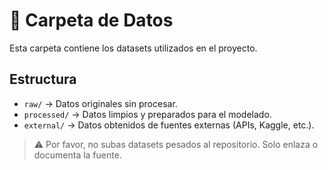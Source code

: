 # 📂 Carpeta de Datos

Esta carpeta contiene los datasets utilizados en el proyecto.

## Estructura
- `raw/` → Datos originales sin procesar.
- `processed/` → Datos limpios y preparados para el modelado.
- `external/` → Datos obtenidos de fuentes externas (APIs, Kaggle, etc.).

> ⚠️ Por favor, no subas datasets pesados al repositorio. Solo enlaza o documenta la fuente.
